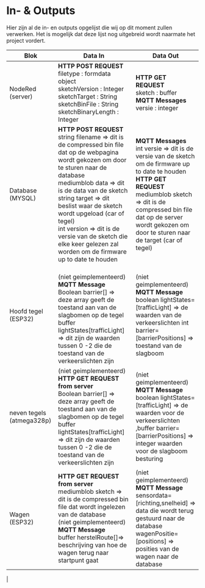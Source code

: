 # In- & Outputs 
Hier zijn al de in- en outputs opgelijst die wij op dit moment zullen verwerken. Het is mogelijk dat deze lijst nog uitgebreid wordt naarmate het project vordert.


|  Blok  |  Data In  | Data Out  |
|--------|-----------|-----------|
|NodeRed (server) | **HTTP POST REQUEST** </br> filetype : formdata object </br> sketchVersion : Integer </br> sketchTarget : String </br> sketchBinFile : String </br> sketchBinaryLength : Integer | **HTTP GET REQUEST**</br> sketch : buffer </br> **MQTT Messages** versie : integer   |
| Database (MYSQL)| **HTTP POST REQUEST** </br> string filename => dit is de compressed bin file dat op de webpagina wordt gekozen om door te sturen naar de database  </br> mediumblob data => dit is de data van de sketch </br> string target => dit beslist waar de sketch wordt upgeload (car of tegel) </br> int version => dit is de versie van de sketch die elke keer gelezen zal worden om de firmware up to date te houden</br> | **MQTT Messages** </br>  int versie => dit is de versie van de sketch om de firmware up to date te houden  </br>  **HTTP GET REQUEST**  </br> mediumblob sketch => dit is de compressed bin file dat op de server wordt gekozen om door te sturen naar de target (car of tegel)|             
|Hoofd tegel (ESP32) |</br>(niet geimplementeerd)</br> **MQTT Message** </br> Boolean barrier[] => deze array geeft de toestand aan van de slagbomen op de tegel </br> buffer lightStates[trafficLight] => dit zijn de waarden tussen 0 -2 die de toestand van de verkeerslichten zijn | (niet geimplementeerd)</br> **MQTT Message** </br> boolean lightStates=[trafficLight] => de waarden van de verkeerslichten   int barrier=[barrierPositions] => toestand van de slagboom |
|neven tegels (atmega328p) | (niet geimplementeerd)</br> **HTTP GET REQUEST  from server** </br> Boolean barrier[] => deze array geeft de toestand aan van de slagbomen op de tegel </br> buffer lightStates[trafficLight] => dit zijn de waarden tussen 0 -2 die de toestand van de verkeerslichten zijn |(niet geimplementeerd)</br> **MQTT Message** </br> boolean lightStates=[trafficLight] => de waarden voor de verkeerslichten ,buffer barrier=[barrierPositions] => integer waarden voor de slagboom besturing  |
|Wagen (ESP32) | **HTTP GET REQUEST  from server**</br>  mediumblob sketch => dit is de compressed bin file dat wordt ingelezen van de database </br> (niet geimplementeerd) </br> **MQTT Message** </br> buffer herstelRoute[]=> beschrijving van hoe de wagen terug naar startpunt gaat | (niet geimplementeerd)</br> **MQTT Message**</br>  sensordata=[richting,snelheid] => data die wordt terug gestuurd naar de database <br/> wagenPositie=[positions] => posities van de wagen naar de database
 |
